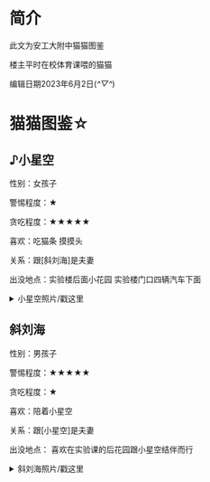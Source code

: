 # 简介
此文为安工大附中猫猫图鉴

楼主平时在校体育课喂的猫猫

编辑日期2023年6月2日(*^▽^*)

# 猫猫图鉴☆

## ♪小星空

性别：女孩子

警惕程度：★

贪吃程度：★★★★★

喜欢：吃猫条 摸摸头

关系：跟[斜刘海]是夫妻

出没地点：实验楼后面小花园 实验楼门口四辆汽车下面

<details>
<summary>小星空照片/戳这里</summary>
<img src= https://github.com/wei-eeeatOVO/schoolcat/assets/118591722/7bf8ee33-d977-4329-bb96-66f53b81f647
 /> 
 此图为刚吃完猫条的抓拍
  </details>

## 斜刘海

性别：男孩子

警惕程度：★★★★★

贪吃程度：★

喜欢：陪着小星空

关系：跟[小星空]是夫妻

出没地点： 喜欢在实验课的后花园跟小星空结伴而行

<details>
<summary>斜刘海照片/戳这里</summary>
<img src= https://github.com/wei-eeeatOVO/schoolcat/assets/118591722/fbbae019-39e0-453d-84ff-8b7e4585a870
 /> 
 此图为夫妻照 小星空后面是斜刘海
  </details>
